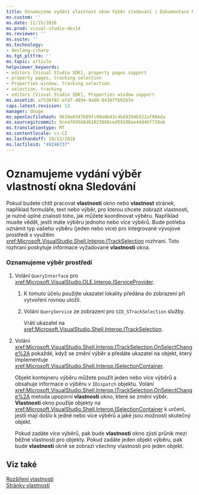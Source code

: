 ```yaml
---
title: Oznamujeme vydání vlastnost okno Výběr sledování | Dokumentace Microsoftu
ms.custom: ''
ms.date: 11/15/2016
ms.prod: visual-studio-dev14
ms.reviewer: ''
ms.suite: ''
ms.technology:
- devlang-csharp
ms.tgt_pltfrm: ''
ms.topic: article
helpviewer_keywords:
- editors [Visual Studio SDK], property pages support
- property pages, tracking selection
- Properties window, tracking selection
- selection, tracking
- editors [Visual Studio SDK], Properties window support
ms.assetid: a7536f82-afd7-4894-9a60-84307fb92b7e
caps.latest.revision: 13
manager: douge
ms.openlocfilehash: 9639e0347689fc99e0b43c4b69394b522af984da
ms.sourcegitcommit: 9ceaf69568d61023868ced59108ae4dd46f720ab
ms.translationtype: MT
ms.contentlocale: cs-CZ
ms.lasthandoff: 10/12/2018
ms.locfileid: "49246737"
---
```

# <a name="announcing-property-window-selection-tracking"></a>Oznamujeme vydání výběr vlastností okna Sledování
Pokud budete chtít pracovat **vlastnosti** okno nebo **vlastnost** stránek, například formuláře, text nebo výběr, pro kterou chcete zobrazit vlastnosti, je nutné úplné znalosti toho, jak můžete koordinovat výběru. Například musíte vědět, jestli máte výběru jednoho nebo více výběrů. Bude potřeba oznámit typ vašeho výběru (jeden nebo více) pro integrované vývojové prostředí s využitím <xref:Microsoft.VisualStudio.Shell.Interop.ITrackSelection> rozhraní. Toto rozhraní poskytuje informace vyžadované **vlastnosti** okna.  
  
### <a name="to-announce-selection-to-the-environment"></a>Oznamujeme výběr prostředí  
  
1.  Volání `QueryInterface` pro <xref:Microsoft.VisualStudio.OLE.Interop.IServiceProvider>.  
  
    1.  K tomuto účelu použijte ukazatel lokality předána do zobrazení při vytvoření rovnou uložil.  
  
    2.  Volání `QueryService` ze zobrazení pro `SID_STrackSelection` služby.  
  
         Vrátí ukazatel na <xref:Microsoft.VisualStudio.Shell.Interop.ITrackSelection>.  
  
2.  Volání <xref:Microsoft.VisualStudio.Shell.Interop.ITrackSelection.OnSelectChange%2A> pokaždé, když se změní výběr a předáte ukazatel na objekt, který implementuje <xref:Microsoft.VisualStudio.Shell.Interop.ISelectionContainer>.  
  
     Objekt kontejneru výběru můžete použít jeden nebo více výběrů a obsahuje informace o výběru v `IDispatch` objektu. Volání <xref:Microsoft.VisualStudio.Shell.Interop.ITrackSelection.OnSelectChange%2A> metoda upozorní **vlastnosti** okno, které se změní výběr. **Vlastnosti** okno použije objekty na <xref:Microsoft.VisualStudio.Shell.Interop.ISelectionContainer> k určení, jestli mají došlo k jedné nebo více výběrů a jaké jsou možnosti skutečný objekt.  
  
     Pokud zadáte více výběrů, pak bude **vlastnosti** okno zjistí průnik mezi běžné vlastnosti pro objekty. Pokud zadáte jeden objekt výběru, pak bude **vlastnosti** okně se zobrazí všechny vlastnosti pro jeden objekt.  
  
## <a name="see-also"></a>Viz také  
 [Rozšíření vlastností](../extensibility/internals/extending-properties.md)   
 [Stránky vlastností](../extensibility/internals/property-pages.md)